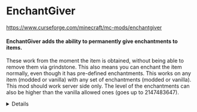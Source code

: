 # EnchantGiver

https://www.curseforge.com/minecraft/mc-mods/enchantgiver

#### EnchantGiver adds the ability to permanently give enchantments to items.

These work from the moment the item is obtained, without being able to remove them via grindstone.
This also means you can enchant the item normally, even though it has pre-defined enchantments.
This works on any item (modded or vanilla) with any set of enchantments (modded or vanilla).
This mod should work server side only.
The level of the enchantments can also be higher than the vanilla allowed ones (goes up to 2147483647).

<details>

- To add enchantments to all items of the same type (eg. all iron pickaxes) while ingame, hold the item in your hand and run
`/enchantgiver add_enchant modname:enchantname level`
and to add it to just one item run
`/enchantgiver add_nbt modname:enchantname level`.
- To remove enchants, for item groups, use
`/enchantgiver remove_enchant modname:enchantname`
and for individual items use
`/enchantgiver remove_nbt modname:enchantname`.
- To remove all the enchants (individual and group enchants) from an item, use
`/enchantgiver clear`.
- To add enchantments to items manually, you can do it by going inside `config/enchant_helper/` and reading the `readme.yaml`
After that, you can reload the values ingame by restarting the game or running `/enchantgiver reload`.
- To add group-enchants via code, you do so by calling
`wraith.enchant_giver.EnchantsList#addEnchants(Identifier itemID, HashMap<Identifier, Integer> enchants, boolean replace)`
- for multiple enchants, or for individual enchants:
`wraith.enchant_giver.EnchantsList#addEnchants(Identifier itemID, Identifier enchantID, int level, boolean replace)`.
- To add enchants to individual items instead of groups, for multiple enchants use:
`wraith.enchant_giver.EnchantsList#addNBTEnchants(ItemStack stack, HashMap<String, Integer> enchants)`
- and for single enchants use:
`wraith.enchant_giver.EnchantsList#addNBTEnchants(ItemStack stack, String enchant, int level)`.

</details>
